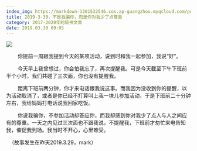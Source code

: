 ```yaml
---
index_img: https://markdown-1301532546.cos.ap-guangzhou.myqcloud.com/peipei_blog/20210921144139.jpeg
title: 2019-3-30，不是我骗你，而是你对我少了点尊重
category: 2017-2020年的简书文章
date: 2019.03.30 09:05
---
```


![](https://markdown-1301532546.cos.ap-guangzhou.myqcloud.com/peipei_blog/20210921144139.jpeg)  



  

        你提前一周跟我提到今天的某项活动，说到时和我一起参加，我说“好”。  

        今天早上我曾想过，你会怕我忘了，再次提醒我。可是今天截至下午下班前半个小时，我们共碰了三次面，你也没有提醒我。  

        距离下班前两分钟，你才来电话跟我说这事。而我因为没收到你的提醒，以为活动取消了，或者是你已经不打算叫上我一块儿参加活动，于是下班前二十分钟左右，我给妈妈打电话说我回家吃饭。  

        你说我骗你，不参加活动却答应你，而我却感到你对我少了点人与人之间应有的尊重。一天之内见过三次面也不跟我说，不提醒我，下班前才匆忙来电告知我，催促我到场。我当时不开心，心里难受。

  （故事发生在昨天2019.3.29，mark）